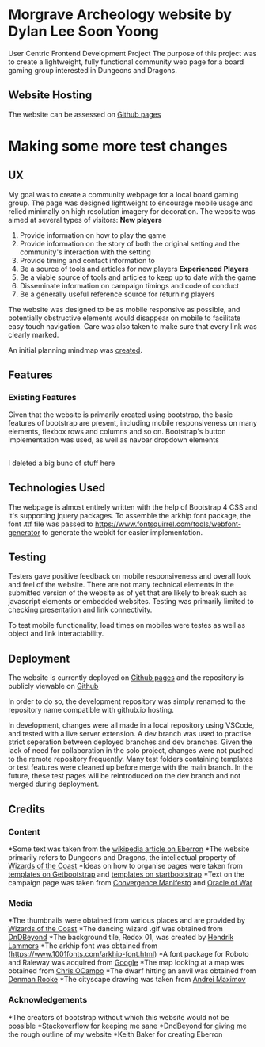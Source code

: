 # Morgrave Archeology website by Dylan Lee Soon Yoong
User Centric Frontend Development Project
The purpose of this project was to create a lightweight, fully functional community web page for a board gaming group interested in Dungeons and Dragons.
## Website Hosting
The website can be assessed on [Github pages](https://dylanlee91.github.io/)

# Making some more test changes


## UX
My goal was to create a community webpage for a local board gaming group. The page was designed lightweight to encourage mobile usage and relied minimally on high resolution imagery for decoration. The website was aimed at several types of visitors:
**New players**
1. Provide information on how to play the game
2. Provide information on the story of both the original setting and the community's interaction with the setting
3. Provide timing and contact information to 
4. Be a source of tools and articles for new players
**Experienced Players**
1. Be a viable source of tools and articles to keep up to date with the game
2. Disseminate information on campaign timings and code of conduct
3. Be a generally useful reference source for returning players

The website was designed to be as mobile responsive as possible, and potentially obstructive elements would disappear on mobile to facilitate easy touch navigation. Care was also taken to make sure that every link was clearly marked.

An initial planning mindmap was [created](https://app.creately.com/diagram/cxfJNlVuXj7/view).

## Features

### Existing Features
Given that the website is primarily created using bootstrap, the basic features of bootstrap are present, including
mobile responsiveness on many elements, flexbox rows and columns and so on. Bootstrap's button implementation was used, 
as well as navbar dropdown elements
##
I deleted a big bunc of stuff here
## Technologies Used
The webpage is almost entirely written with the help of Bootstrap 4 CSS and it's supporting jquery packages.
To assemble the arkhip font package, the font .ttf file was passed to https://www.fontsquirrel.com/tools/webfont-generator to generate the webkit for easier implementation.
## Testing
Testers gave positive feedback on mobile responsiveness and overall look and feel of the website. There are not many technical elements
in the submitted version of the website as of yet that are likely to break such as javascript elements or embedded websites.
Testing was primarily limited to checking presentation and link connectivity. 

To test mobile functionality, load times on mobiles were testes as well as object and link interactability. 

## Deployment
The website is currently deployed on [Github pages](https://dylanlee91.github.io/) and the repository is publicly viewable on [Github](https://github.com/DylanLee91/DylanLee91.github.io)

In order to do so, the development repository was simply renamed to the repository name compatible with github.io hosting.

In development, changes were all made in a local repository using VSCode, and tested with a live server extension. A dev branch was used to practise strict seperation between deployed branches and dev branches. Given the lack of need for collaboration in the solo project, changes were not pushed to the remote repository frequently. Many test folders containing templates or test features were cleaned up before merge with the main branch. In the future, these test pages will be reintroduced on the dev branch and not merged during deployment.


## Credits
### Content
*Some text was taken from the [wikipedia article on Eberron](https://en.wikipedia.org/wiki/Eberron)
*The website primarily refers to Dungeons and Dragons, the intellectual property of [Wizards of the Coast](https://dnd.wizards.com/)
*Ideas on how to organise pages were taken from [templates on Getbootstrap](https://getbootstrap.com/docs/4.0/examples/) and [templates on startbootstrap](https://startbootstrap.com/)
*Text on the campaign page was taken from [Convergence Manifesto](https://acrosseberron.com/2019/10/07/convergence-manifesto-the-complete-first-season/) and [Oracle of War](https://dndadventurersleague.org/storyline-seasons/oracle-of-war/)

### Media
*The thumbnails were obtained from various places and are provided by [Wizards of the Coast](https://dnd.wizards.com/)
*The dancing wizard .gif was obtained from [DnDBeyond](http://dndbeyond.com)
*The background tile, Redox 01, was created by [Hendrik Lammers](https://www.hendriklammers.com/)
*The arkhip font was obtained from (https://www.1001fonts.com/arkhip-font.html)
*A font package for Roboto and Raleway was acquired from [Google](fonts.google.com)
*The map looking at a map was obtained from [Chris OCampo](http://chrisocampo1.blogspot.com/2010/06/more-random-stuff.html)
*The dwarf hitting an anvil was obtained from [Denman Rooke](https://denmanrooke.com/#the-master-blacksmith)
*The cityscape drawing was taken from [Andrei Maximov](https://www.artstation.com/andead)

### Acknowledgements
*The creators of bootstrap without which this website would not be possible
*Stackoverflow for keeping me sane
*DndBeyond for giving me the rough outline of my website
*Keith Baker for creating Eberron



